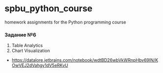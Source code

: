# spbu_python_course
homework assignments for the Python programming course

### Задание №6

1. Table Analytics
2. Chart Visualization

- https://datalore.jetbrains.com/notebook/wdtBD26wbVkWRnpHbv69IN/KOwVEJ2dVahgy1dV5eRKvU

